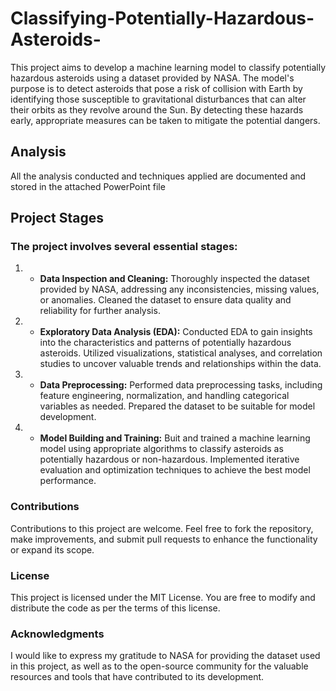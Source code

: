 # Classifying-Potentially-Hazardous-Asteroids-
This project aims to develop a machine learning model to classify potentially hazardous asteroids using a dataset provided by NASA. 
The model's purpose is to detect asteroids that pose a risk of collision with Earth by identifying those susceptible to gravitational disturbances that can alter their orbits as they revolve around the Sun. By detecting these hazards early, appropriate measures can be taken to mitigate the potential dangers.

## Analysis
All the analysis conducted and techniques applied are  documented and stored in the attached PowerPoint file


## Project Stages

### The project involves several essential stages:

1. - **Data Inspection and Cleaning:**
Thoroughly inspected the dataset provided by NASA, addressing any inconsistencies, missing values, or anomalies.
Cleaned the dataset to ensure data quality and reliability for further analysis.

2. - **Exploratory Data Analysis (EDA):**
Conducted EDA to gain insights into the characteristics and patterns of potentially hazardous asteroids.
Utilized visualizations, statistical analyses, and correlation studies to uncover valuable trends and relationships within the data.

3. - **Data Preprocessing:**
Performed data preprocessing tasks, including feature engineering, normalization, and handling categorical variables as needed.
Prepared the dataset to be suitable for model development.

4. - **Model Building and Training:**
Buit and trained a machine learning model using appropriate algorithms to classify asteroids as potentially hazardous or non-hazardous.
Implemented iterative evaluation and optimization techniques to achieve the best model performance.





### Contributions

Contributions to this project are welcome. Feel free to fork the repository, make improvements, and submit pull requests to enhance the functionality or expand its scope.

### License

This project is licensed under the MIT License. You are free to modify and distribute the code as per the terms of this license.

### Acknowledgments

I would like to express my gratitude to NASA for providing the dataset used in this project, as well as to the open-source community for the valuable resources and tools that have contributed to its development.
